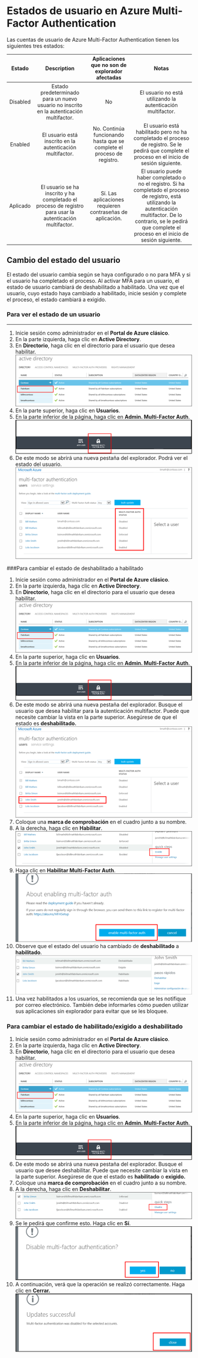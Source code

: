 <properties 
	pageTitle="Estados de usuario de Microsoft Azure Multi-Factor Authentication" 
	description="Obtenga información sobre los estados de usuario en Azure MFA." 
	services="multi-factor-authentication" 
	documentationCenter="" 
	authors="billmath" 
	manager="stevenpo" 
	editor="curtand"/>

<tags 
	ms.service="multi-factor-authentication" 
	ms.workload="identity" 
	ms.tgt_pltfrm="na" 
	ms.devlang="na" 
	ms.topic="article" 
	ms.date="08/04/2016" 
	ms.author="billmath"/>

# Estados de usuario en Azure Multi-Factor Authentication

Las cuentas de usuario de Azure Multi-Factor Authentication tienen los siguientes tres estados:

Estado | Description |Aplicaciones que no son de explorador afectadas| Notas 
:-------------: | :-------------: |:-------------: |:-------------: |
Disabled | Estado predeterminado para un nuevo usuario no inscrito en la autenticación multifactor.|No|El usuario no está utilizando la autenticación multifactor.
Enabled |El usuario está inscrito en la autenticación multifactor.|No. Continúa funcionando hasta que se complete el proceso de registro.|El usuario está habilitado pero no ha completado el proceso de registro. Se le pedirá que complete el proceso en el inicio de sesión siguiente.
Aplicado|El usuario se ha inscrito y ha completado el proceso de registro para usar la autenticación multifactor.|Sí. Las aplicaciones requieren contraseñas de aplicación. | El usuario puede haber completado o no el registro. Si ha completado el proceso de registro, está utilizando la autenticación multifactor. De lo contrario, se le pedirá que complete el proceso en el inicio de sesión siguiente.

## Cambio del estado del usuario
El estado del usuario cambia según se haya configurado o no para MFA y si el usuario ha completado el proceso. Al activar MFA para un usuario, el estado de usuario cambiará de deshabilitado a habilitado. Una vez que el usuario, cuyo estado haya cambiado a habilitado, inicie sesión y complete el proceso, el estado cambiará a exigido.

### Para ver el estado de un usuario
--------------------------------------------------------------------------------
1.  Inicie sesión como administrador en el **Portal de Azure clásico**.
2.  En la parte izquierda, haga clic en **Active Directory**.
3.  En **Directorio**, haga clic en el directorio para el usuario que desea habilitar. ![Hacer clic en Directorio](./media/multi-factor-authentication-get-started-cloud/directory1.png)
4.  En la parte superior, haga clic en **Usuarios**.
5.  En la parte inferior de la página, haga clic en **Admin. Multi-Factor Auth**. ![Hacer clic en Directorio](./media/multi-factor-authentication-get-started-cloud/manage1.png)
6.  De este modo se abrirá una nueva pestaña del explorador. Podrá ver el estado del usuario. ![Hacer clic en Directorio](./media/multi-factor-authentication-get-started-user-states/userstate1.png)

###Para cambiar el estado de deshabilitado a habilitado
1.  Inicie sesión como administrador en el **Portal de Azure clásico**.
2.  En la parte izquierda, haga clic en **Active Directory**.
3.  En **Directorio**, haga clic en el directorio para el usuario que desea habilitar. ![Hacer clic en Directorio](./media/multi-factor-authentication-get-started-cloud/directory1.png)
4.  En la parte superior, haga clic en **Usuarios**.
5.  En la parte inferior de la página, haga clic en **Admin. Multi-Factor Auth**. ![Hacer clic en Directorio](./media/multi-factor-authentication-get-started-cloud/manage1.png)
6.  De este modo se abrirá una nueva pestaña del explorador. Busque el usuario que desea habilitar para la autenticación multifactor. Puede que necesite cambiar la vista en la parte superior. Asegúrese de que el estado es **deshabilitado.** ![Habilitar usuario](./media/multi-factor-authentication-get-started-cloud/enable1.png)
7.  Coloque una **marca de comprobación** en el cuadro junto a su nombre.
7.  A la derecha, haga clic en **Habilitar**. ![Habilitar usuario](./media/multi-factor-authentication-get-started-cloud/user1.png)
8.  Haga clic en **Habilitar Multi-Factor Auth**. ![Habilitar usuario](./media/multi-factor-authentication-get-started-cloud/enable2.png)
9.  Observe que el estado del usuario ha cambiado de **deshabilitado** a **habilitado**. ![Habilitar usuarios](./media/multi-factor-authentication-get-started-cloud/user.png)
10.  Una vez habilitados a los usuarios, se recomienda que se les notifique por correo electrónico. También debe informarles cómo pueden utilizar sus aplicaciones sin explorador para evitar que se les bloquee.

### Para cambiar el estado de habilitado/exigido a deshabilitado
1.  Inicie sesión como administrador en el **Portal de Azure clásico**.
2.  En la parte izquierda, haga clic en **Active Directory**.
3.  En **Directorio**, haga clic en el directorio para el usuario que desea habilitar. ![Hacer clic en Directorio](./media/multi-factor-authentication-get-started-cloud/directory1.png)
4.  En la parte superior, haga clic en **Usuarios**.
5.  En la parte inferior de la página, haga clic en **Admin. Multi-Factor Auth**. ![Hacer clic en Directorio](./media/multi-factor-authentication-get-started-cloud/manage1.png)
6.  De este modo se abrirá una nueva pestaña del explorador. Busque el usuario que desee deshabilitar. Puede que necesite cambiar la vista en la parte superior. Asegúrese de que el estado es **habilitado** o **exigido.**
7.  Coloque una **marca de comprobación** en el cuadro junto a su nombre.
7.  A la derecha, haga clic en **Deshabilitar**. ![Deshabilitar usuario](./media/multi-factor-authentication-get-started-user-states/userstate2.png)
8.  Se le pedirá que confirme esto. Haga clic en **Sí**. ![Deshabilitar usuario](./media/multi-factor-authentication-get-started-user-states/userstate3.png)
9.  A continuación, verá que la operación se realizó correctamente. Haga clic en **Cerrar.** ![Deshabilitar usuario](./media/multi-factor-authentication-get-started-user-states/userstate4.png)

<!---HONumber=AcomDC_0810_2016-->